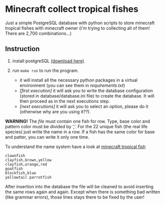 # Minecraft collect tropical fishes

Just a simple PostgreSQL database with python scripts to store minecraft tropical fishes with minecraft owner (i'm trying to collecting all of them! There are 2,700 combinations...)

## Instruction

1. install postgreSQL [(download here)](https://www.postgresql.org/download/)

2. run `make run` to run the program. 
    - it will install all the necessary python packages in a virtual environment (you can see them in _requirements.txt_)
    - _[first execution]_ it will ask you to write the database configuration (stored in database/database.ini file) to create the database. It will then proceed as in the next executions step.
    - _[next executions]_ it will ask you to select an option, please do it (otherwise why are you using it??).

**WARNING!**
The _file_ must contain one fish for row. Type, base color and pattern color must be divided by ','. For the 22 unique fish (the real life species) just write the name in a row. If a fish has the same color for base and patter, you can write it only one time.

To understand the name system have a look at [minecraft tropical fish](https://minecraft.fandom.com/wiki/Tropical_Fish)

```
clownfish
clayfish,brown,yellow
clayfish,orange,red
goatfish
blockfish,blue
yellowtail parrotfish
```

After insertion into the database the file will be cleaned to avoid inserting the same rows again and again. Except when there is something bad written (like grammar errors), those lines stays there to be fixed by the user!